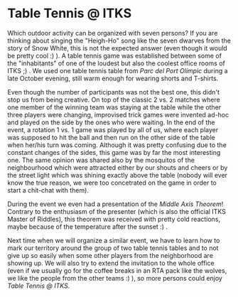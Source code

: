 &nbsp;

# Table Tennis @ ITKS

Which outdoor activity can be organized with seven persons? If you are thinking about singing the "Heigh-Ho" song like the seven dwarves from the story of Snow White, this is not the expected answer (even though it would be pretty cool :) ). A table tennis game was established between some of the "inhabitants" of one of the loudest but also the coolest office rooms of ITKS ;) . We used one table tennis table from _Parc del Port Olímpic_ during a late October evening, still warm enough for wearing shorts and T-shirts.

Even though the number of participants was not the best one, this didn't stop us from being creative. On top of the classic 2 vs. 2 matches where one member of the winning team was staying at the table while the other three players were changing, improvised trick games were invented ad-hoc and played on the side by the ones who were waiting. In the end of the event, a rotation 1 vs. 1 game was played by all of us, where each player was supposed to hit the ball and then run on the other side of the table when her/his turn was coming. Although it was pretty confusing due to the constant changes of the sides, this game was by far the most interesting one. The same opinion was shared also by the mosquitos of the neighbourhood which were attracted either by our shouts and cheers or by the street light which was shining exactly above the table (nobody will ever know the true reason, we were too concetrated on the game in order to start a chit-chat with them).

During the event we even had a presentation of the _Middle Axis Theorem_! Contrary to the enthusiasm of the presenter (which is also the official ITKS Master of Riddles), this theorem was received with pretty cold reactions, maybe because of the temperature after the sunset :) .

Next time when we will organize a similar event, we have to learn how to mark our territory around the group of two table tennis tables and to not give up so easily when some other players from the neighborhood are showing up. We will also try to extend the invitation to the whole office (even if we usually go for the coffee breaks in an RTA pack like the wolves, we like the people from the other teams :) ), so more persons could enjoy _Table Tennis @ ITKS_.

